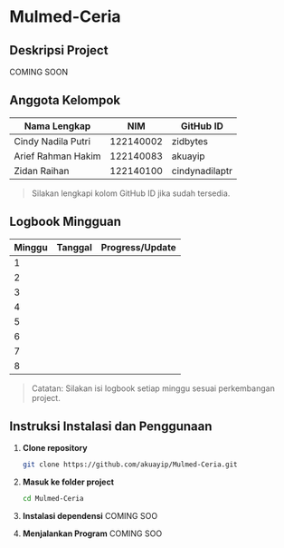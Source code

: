 # Mulmed-Ceria

## Deskripsi Project
COMING SOON

## Anggota Kelompok
| Nama Lengkap           | NIM        | GitHub ID      |
|-----------------------|------------|---------------|
| Cindy Nadila Putri    | 122140002  | zidbytes       |
| Arief Rahman Hakim    | 122140083  | akuayip        |
| Zidan Raihan          | 122140100  | cindynadilaptr |

> Silakan lengkapi kolom GitHub ID jika sudah tersedia.

## Logbook Mingguan
| Minggu | Tanggal        | Progress/Update                                                                 |
|--------|----------------|-------------------------------------------------------------------------------|
| 1      |                |                                                                               |
| 2      |                |                                                                               |
| 3      |                |                                                                               |
| 4      |                |                                                                               |
| 5      |                |                                                                               |
| 6      |                |                                                                               |
| 7      |                |                                                                               |
| 8      |                |                                                                               |

> Catatan: Silakan isi logbook setiap minggu sesuai perkembangan project.

## Instruksi Instalasi dan Penggunaan
1. **Clone repository**
   ```bash
   git clone https://github.com/akuayip/Mulmed-Ceria.git
   ```
2. **Masuk ke folder project**
   ```bash
   cd Mulmed-Ceria
   ```
3. **Instalasi dependensi**
   COMING SOO

4. **Menjalankan Program**
   COMING SOO
